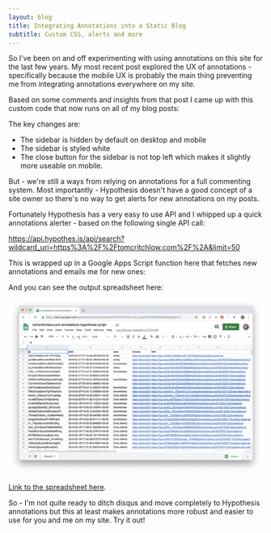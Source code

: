 ```yaml
---
layout: blog
title: Integrating Annotations into a Static Blog
subtitle: Custom CSS, alerts and more
---
```


So I've been on and off experimenting with using annotations on this site for the last few years. My most recent post explored the UX of annotations - specifically because the mobile UX is probably the main thing preventing me from integrating annotations everywhere on my site.

Based on some comments and insights from that post I came up with this custom code that now runs on all of my blog posts:

<script src="https://gist.github.com/tomcritchlow/94d11ecdf9832bb4f8b9697d5ecb8d64.js"></script>

The key changes are:

- The sidebar is hidden by default on desktop and mobile
- The sidebar is styled white
- The close button for the sidebar is not top left which makes it slightly more useable on mobile.

But - we're still a ways from relying on annotations for a full commenting system. Most importantly - Hypothesis doesn't have a good concept of a site owner so there's no way to get alerts for new annotations on my posts.

Fortunately Hypothesis has a very easy to use API and I whipped up a quick annotations alerter - based on the following single API call:

<https://api.hypothes.is/api/search?wildcard_uri=https%3A%2F%2Ftomcritchlow.com%2F%2A&limit=50>

This is wrapped up in a Google Apps Script function here that fetches new annotations and emails me for new ones:

<script src="https://gist.github.com/tomcritchlow/50fba1a5af3f1c8e6dfab0a5e2e31294.js"></script>

And you can see the output spreadsheet here:

![](/images/gdocsannotations.png)

[Link to the spreadsheet here](https://docs.google.com/spreadsheets/d/104uxjkHheYTMmf3GkTwW-em_lVspqSYrEl0RqXNj4k8/edit#gid=0).

So - I'm not quite ready to ditch disqus and move completely to Hypothesis annotations but this at least makes annotations more robust and easier to use for you and me on my site. Try it out!


